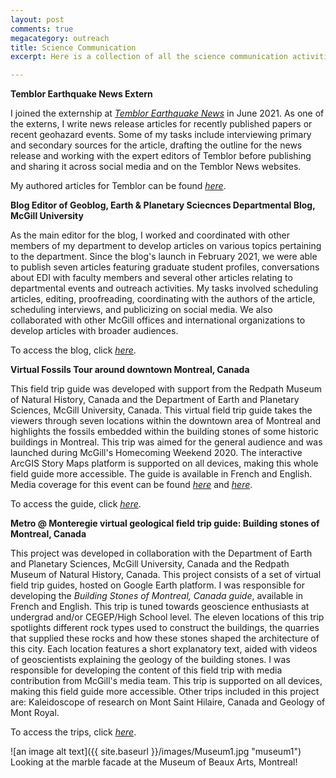 ```yaml
---
layout: post
comments: true
megacategory: outreach
title: Science Communication 
excerpt: Here is a collection of all the science communication activities that I have been involved with. 

---
```



**Temblor Earthquake News Extern**
 
   I joined the externship at _[Temblor Earthquake News](https://temblor.net/about-temblor/)_ in June 2021. As one of the externs, I write news release articles for recently   published papers or recent geohazard events. Some of my tasks include interviewing primary and secondary sources for the article, drafting the outline for the news release and working with the expert editors of Temblor before publishing and sharing it across social media and on the Temblor News websites.

My authored articles for Temblor can be found _[here](https://temblor.net/discoveries/scientists-unravel-indias-2021-chamoli-disaster-12972/)_. 
 
**Blog Editor of Geoblog, Earth & Planetary Sciecnces Departmental Blog, McGill University**

As the main editor for the blog, I worked and coordinated with other members of my department to develop articles on various topics pertaining to the department. Since the blog's launch in February 2021, we were able to publish seven articles featuring graduate student profiles, conversations about EDI with faculty members and several other articles relating to departmental events and outreach activities. My tasks involved scheduling articles, editing, proofreading, coordinating with the authors of the article, scheduling interviews, and publicizing on social media. We also collaborated with other McGill offices and international organizations to develop articles with broader audiences. 

To access the blog, click _[here](https://blogs.mcgill.ca/eps/2021/02/27/what-it-feels-like-to-be-queer-in-the-earth-sciences/)_. 


**Virtual Fossils Tour around downtown Montreal, Canada**
 
  This field trip guide was developed with support from the Redpath Museum of Natural History, Canada and the Department of Earth and Planetary Sciences, McGill University, Canada. This virtual field trip guide takes the viewers through seven locations within the downtown area of Montreal and highlights the fossils embedded within the building stones of some historic buildings in Montreal. This trip was aimed for the general audience and was launched during McGill's Homecoming Weekend 2020. The interactive ArcGIS Story Maps platform is supported on all devices, making this whole field guide more accessible. The guide is available in French and English. Media coverage for this event can be found _[here](http://www.mcgilltribune.com/sci-tech/taking-a-virtual-tour-of-mcgills-stones-and-fossils-10142020/)_ and _[here](https://www.mcgill.ca/ose/channels/news/storytelling-points-compass-how-story-maps-can-bring-life-conference-and-course-learning-experiences-328243)_. 

To access the guide, click _[here](https://arcg.is/10q58u)_.  


**Metro @ Monteregie virtual geological field trip guide: Building stones of Montreal, Canada**

  This project was developed in collaboration with the Department of Earth and Planetary Sciences, McGill University, Canada and the Redpath Museum of Natural History, Canada. This project consists of a set of virtual field trip guides, hosted on Google Earth platform. I was responsible for developing the *Building Stones of Montreal, Canada guide*, available in French and English. This trip is tuned towards geoscience enthusiasts at undergrad and/or CEGEP/High School level. The eleven locations of this trip spotlights different rock types used to construct the buildings, the quarries that supplied these rocks and how these stones shaped the architecture of this city. Each location features a short explanatory text, aided with videos of geoscientists explaining the geology of the building stones. I was responsible for developing the content of this field trip with media contribution from McGill's media team. This trip is supported on all devices, making this field guide more accessible. Other trips included in this project are: Kaleidoscope of research on Mont Saint Hilaire, Canada and Geology of Mont Royal. 

To access the trips, click _[here](https://www.mcgill.ca/eps/virtual-fieldtrips)_.

![an image alt text]({{ site.baseurl }}/images/Museum1.jpg "museum1") Looking at the marble facade at the Museum of Beaux Arts, Montreal!








